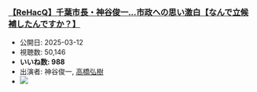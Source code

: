 ### [【ReHacQ】千葉市長・神谷俊一…市政への思い激白【なんで立候補したんですか？】](https://www.youtube.com/watch?v=dj7iJefQ4OI)
-   公開日: 2025-03-12
-   視聴数: 50,146
-   **いいね数: 988**
-   出演者: 神谷俊一, [高橋弘樹](/rehacq_fan/people/高橋弘樹 "wikilink")
- [![](https://img.youtube.com/vi/dj7iJefQ4OI/hqdefault.jpg)](https://www.youtube.com/watch?v=dj7iJefQ4OI)
